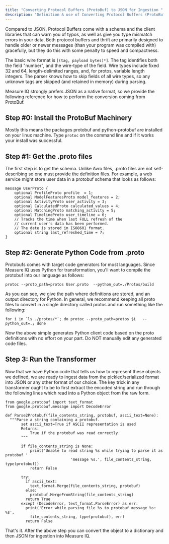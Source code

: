 ```yaml
---
title: "Converting Protocol Buffers (ProtoBuf) to JSON for Ingestion "
description: "Definition & use of Converting Protocol Buffers (ProtoBuf) to JSON for Ingestion "
---
```

Compared to JSON, Protocol Buffers come with a schema and the client libraries that can warn you of typos, as well as give you type mismatch errors in your data. Both protocol buffers and thrift are primarily designed to handle older or newer messages (than your program was compiled with) gracefully, but they do this with some penalty to speed and compactness.

The basic wire format is `[(tag, payload bytes)*]`. The tag identifies both the field "number", and the wire-type of the field. Wire types include fixed 32 and 64, length-delimited ranges, and, for protos, variable length integers. The parser knows how to skip fields of all wire types, so any unknown tags are skipped (and retained in memory) during parsing.

Measure IQ strongly prefers JSON as a native format, so we provide the following reference for how to perform the conversion coming from ProtoBuf.

## Step #0: Install the ProtoBuf Machinery

Mostly this means the packages protobuf and python-protobuf are installed on your linux machine. Type `protoc` on the command line and if it works your install was successful.

## Step #1: Get the .proto files

The first step is to get the schema. Unlike Avro files, .proto files are not self-describing so one must provide the definition files. For example, a web service might store user data in a protobuf schema that looks as follows:

```
message UserProto {
    optional ProfileProto profile  = 1;
    optional ModelFeaturesProto model_features = 2;
    optional ActivityProto user_activity = 3;
    optional CalculatedProto calculated_values = 4;
    optional MatchingProto matching_activity = 5;
    optional TimelineProto user_timeline = 6;
    // Tracks the time when last FULL refresh of the
    // current user's data has been performed.
    // The date is stored in ISO8601 format.
    optional string last_refreshed_time = 7;
}
```

## Step #2: Generate Python Code from .proto 

Protobufs comes with target code generators for most languages. Since Measure IQ uses Python for transformation, you'll want to compile the protobuf into our language as follows:

`protoc --proto_path=protos User.proto  --python_out=./Protos/build`

As you can see, we give the path where definitions are stored, and an output directory for Python. In general, we recommend keeping all proto files to convert in a single directory called protos and run something like the following:

``for i in `ls ./protos/*`; do protoc --proto_path=protos $i   --python_out=.; done``

Now the above simple generates Python client code based on the proto definitions with no effort on your part. Do NOT manually edit any generated code files.

## Step 3: Run the Transformer

Now that we have Python code that tells us how to represent these objects we defined, we are ready to ingest data from the pickled/serialized format into JSON or any other format of our choice. The key trick in any transformer ought to be to first extract the encoded string and run through the following lines which read into a Python object from the raw form.

```
from google.protobuf import text_format
from google.protobuf.message import DecodeError

def Parse2Protobuf(file_contents_string, protobuf, ascii_text=None):
  """Parse a string containing a protobuf.
       set ascii_text=True if ASCII representation is used  
       Returns:
           True if the protobuf was read correctly.
       """
       
       if file_contents_string is None:
           print('Unable to read string %s while trying to parse it as protobuf '
                             'message %s.', file_contents_string, type(protobuf))
           return False
           
       try:  
         if ascii_text:
           text_format.Merge(file_contents_string, protobuf)   
         else:
           protobuf.MergeFromString(file_contents_string)
         return True
       except (DecodeError, text_format.ParseError) as err:   
         print('Error while parsing file %s to protobuf message %s: %s',     
           file_contents_string, type(protobuf), err)
         return False
```

That's it. After the above step you can convert the object to a dictionary and then JSON for ingestion into Measure IQ.